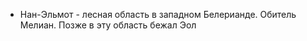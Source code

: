 *   Нан-Эльмот - лесная область в западном Белерианде. Обитель Мелиан. Позже
    в эту область бежал Эол
